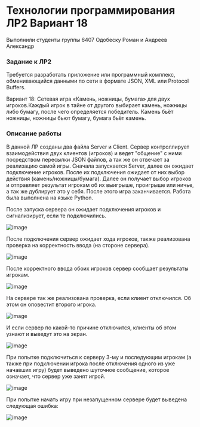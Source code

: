 # Технологии программирования ЛР2 Вариант 18
Выполнили студенты группы 6407 Одобеску Роман и Андреев Александр
### Задание к ЛР2
Требуется разработать приложение или программный комплекс, обменивающийся данными по сети в формате JSON, XML или Protocol Buffers.

Вариант 18: Сетевая игра «Камень, ножницы, бумага» для двух игроков.Каждый игрок в тайне от другого выбирает камень, ножницы либо бумагу, после чего определяется победитель. Камень бьёт ножницы, ножницы бьют бумагу, бумага бьёт камень.
### Описание работы
В данной ЛР созданы два файла Server и Client. Сервер контроллирует взаимодействия двух клиентов (игроков) и ведет "общение" с ними посредством пересылки JSON файлов, а так же он отвечает за реализацию самой игры. Сначала запускается Server, далее он ожидает подключение игроков. После их подключения ожидает от них выбор действия (камень/ножницы/бумага). Далее он получает выбор игроков и отправляет результат игрокам об их выигрыше, проигрыше или ничье, а так же дублирует это у себя. После этого игра заканчивается.
Работа была выполнена на языке Python.

После запуска сервера он ожидает подключения игроков и сигнализирует, если те подключились.

![image](https://user-images.githubusercontent.com/62326372/141453050-37cdb751-56ca-43e3-aa34-9a241fb61b2d.png)

После подключения сервер ожидает хода игроков, также реализована проверка на корректность ввода (на стороне сервера).

![image](https://user-images.githubusercontent.com/62326372/141453074-6a154005-964e-4fe0-b261-2433e5425900.png)

После корректного ввода обоих игроков сервер сообщает результаты игрокам.

![image](https://user-images.githubusercontent.com/62326372/141453092-031ac06e-9f0e-4e27-abf9-ea05c9f69b32.png)

На сервере так же реализована проверка, если клиент отключился. Об этом он оповестит второго игрока.

![image](https://user-images.githubusercontent.com/62326372/141453117-674b07c7-e383-45a6-ad60-5c7675fccd61.png)

И если сервер по какой-то причине отключится, клиенты об этом узнают и выведут это на экран.

![image](https://user-images.githubusercontent.com/62326372/141453142-2f72a04e-a15f-426f-885b-8d03848e58ab.png)

При попытке подключиться к серверу 3-му и последующим игрокам (а также при подключении игрока после отключения одного из уже начавших игру) будет выведено шуточное сообщение, которое означает, что сервер уже занят игрой.

![image](https://user-images.githubusercontent.com/62326372/141453396-cc6aade5-ddbf-4cc2-99b8-73863f779248.png)

При попытке начать игру при незапущенном сервере будет выведена следующая ошибка:

![image](https://user-images.githubusercontent.com/62326372/141453487-9972e4c3-258f-4aef-a0a1-7eb491f81950.png)

